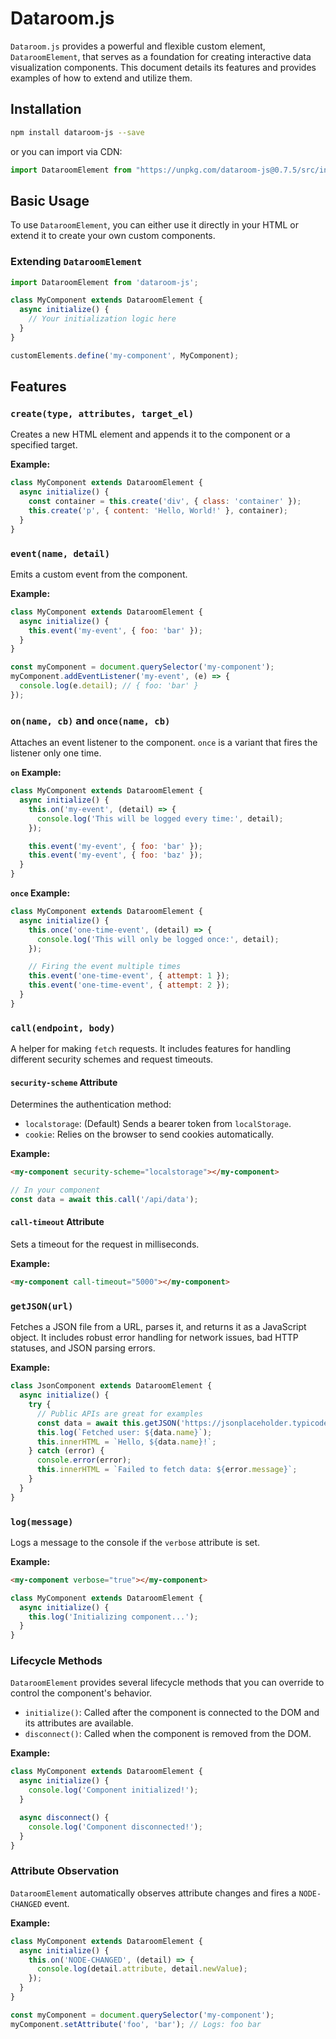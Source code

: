 # Dataroom.js

`Dataroom.js` provides a powerful and flexible custom element, `DataroomElement`, that serves as a foundation for creating interactive data visualization components. This document details its features and provides examples of how to extend and utilize them.

## Installation

```bash
npm install dataroom-js --save
```

or you can import via CDN:

```js
import DataroomElement from "https://unpkg.com/dataroom-js@0.7.5/src/index.js";
```

## Basic Usage

To use `DataroomElement`, you can either use it directly in your HTML or extend it to create your own custom components.

### Extending `DataroomElement`

```javascript
import DataroomElement from 'dataroom-js';

class MyComponent extends DataroomElement {
  async initialize() {
    // Your initialization logic here
  }
}

customElements.define('my-component', MyComponent);
```

## Features

### `create(type, attributes, target_el)`

Creates a new HTML element and appends it to the component or a specified target.

**Example:**

```javascript
class MyComponent extends DataroomElement {
  async initialize() {
    const container = this.create('div', { class: 'container' });
    this.create('p', { content: 'Hello, World!' }, container);
  }
}
```

### `event(name, detail)`

Emits a custom event from the component.

**Example:**

```javascript
class MyComponent extends DataroomElement {
  async initialize() {
    this.event('my-event', { foo: 'bar' });
  }
}

const myComponent = document.querySelector('my-component');
myComponent.addEventListener('my-event', (e) => {
  console.log(e.detail); // { foo: 'bar' }
});
```

### `on(name, cb)` and `once(name, cb)`

Attaches an event listener to the component. `once` is a variant that fires the listener only one time.

**`on` Example:**

```javascript
class MyComponent extends DataroomElement {
  async initialize() {
    this.on('my-event', (detail) => {
      console.log('This will be logged every time:', detail);
    });

    this.event('my-event', { foo: 'bar' });
    this.event('my-event', { foo: 'baz' });
  }
}
```

**`once` Example:**

```javascript
class MyComponent extends DataroomElement {
  async initialize() {
    this.once('one-time-event', (detail) => {
      console.log('This will only be logged once:', detail);
    });

    // Firing the event multiple times
    this.event('one-time-event', { attempt: 1 });
    this.event('one-time-event', { attempt: 2 });
  }
}
```

### `call(endpoint, body)`

A helper for making `fetch` requests. It includes features for handling different security schemes and request timeouts.

#### `security-scheme` Attribute

Determines the authentication method:

*   `localstorage`: (Default) Sends a bearer token from `localStorage`.
*   `cookie`: Relies on the browser to send cookies automatically.

**Example:**

```html
<my-component security-scheme="localstorage"></my-component>
```

```javascript
// In your component
const data = await this.call('/api/data');
```

#### `call-timeout` Attribute

Sets a timeout for the request in milliseconds.

**Example:**

```html
<my-component call-timeout="5000"></my-component>
```

### `getJSON(url)`

Fetches a JSON file from a URL, parses it, and returns it as a JavaScript object. It includes robust error handling for network issues, bad HTTP statuses, and JSON parsing errors.

**Example:**

```javascript
class JsonComponent extends DataroomElement {
  async initialize() {
    try {
      // Public APIs are great for examples
      const data = await this.getJSON('https://jsonplaceholder.typicode.com/users/1');
      this.log(`Fetched user: ${data.name}`);
      this.innerHTML = `Hello, ${data.name}!`;
    } catch (error) {
      console.error(error);
      this.innerHTML = `Failed to fetch data: ${error.message}`;
    }
  }
}
```

### `log(message)`

Logs a message to the console if the `verbose` attribute is set.

**Example:**

```html
<my-component verbose="true"></my-component>
```

```javascript
class MyComponent extends DataroomElement {
  async initialize() {
    this.log('Initializing component...');
  }
}
```

### Lifecycle Methods

`DataroomElement` provides several lifecycle methods that you can override to control the component's behavior.

*   `initialize()`: Called after the component is connected to the DOM and its attributes are available.
*   `disconnect()`: Called when the component is removed from the DOM.

**Example:**

```javascript
class MyComponent extends DataroomElement {
  async initialize() {
    console.log('Component initialized!');
  }

  async disconnect() {
    console.log('Component disconnected!');
  }
}
```

### Attribute Observation

`DataroomElement` automatically observes attribute changes and fires a `NODE-CHANGED` event.

**Example:**

```javascript
class MyComponent extends DataroomElement {
  async initialize() {
    this.on('NODE-CHANGED', (detail) => {
      console.log(detail.attribute, detail.newValue);
    });
  }
}

const myComponent = document.querySelector('my-component');
myComponent.setAttribute('foo', 'bar'); // Logs: foo bar
```
